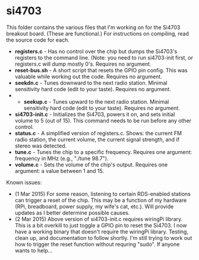 # si4703
This folder contains the various files that I'm working on for the Si4703 breakout board. (These are functional.)  For instructions on compiling, read the source code for each.

- **registers.c** - Has no control over the chip but dumps the Si4703's registers to the command line.  (Note: you need to run si4703-init first, or registers.c will dump mostly 0's.  Requires no argument.
- **reset-bus.sh** - A short script that resets the GPIO pin config.  This was valuable while working out the code.  Requires no argument.
- **seekdn.c** - Tunes downward to the next radio station.  Minimal sensitivity hard code (edit to your taste).  Requires no argument.
- - **seekup.c** - Tunes upward to the next radio station.  Minimal sensitivity hard code (edit to your taste).  Requires no argument.
- **si4703-init.c** - Initializes the Si4703, powers it on, and sets initial volume to 5 (out of 15).  This command needs to be run before any other control.
- **status.c** - A simplified version of registers.c.  Shows: the current FM radio station, the current volume, the current signal strength, and if stereo was detected.
- **tune.c** - Tunes the chip to a specific frequency.  Requires one argument: frequency in MHz (e.g., "./tune 98.7").
- **volume.c** - Sets the volume of the chip's output.  Requires one argument: a value between 1 and 15.

Known issues:
- (1 Mar 2015) For some reason, listening to certain RDS-enabled stations can trigger a reset of the chip.  This may be a function of my hardware (RPi, breadboard, power supply, my wife's cat, etc.).  Will provide updates as I better determine possible causes.
- (2 Mar 2015) Above version of si4703-init.c requires wiringPi library.  This is a bit overkill to just toggle a GPIO pin to reset the Si4703.  I now have a working binary that doesn't require the wiringPi library.  Testing, clean up, and documentation to follow shortly.  I'm still trying to work out how to trigger the reset function without requring "sudo".  If anyone wants to help...
